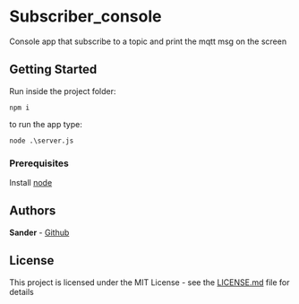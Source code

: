 # Subscriber_console

Console app that subscribe to a topic and print the mqtt msg on the screen

## Getting Started

Run inside the project folder:
```
npm i
```

to run the app type:
```
node .\server.js
```

### Prerequisites

Install [node](https://nodejs.org/it/download/) 

## Authors

**Sander** - [Github](https://github.com/Sander972)

## License

This project is licensed under the MIT License - see the [LICENSE.md](LICENSE.md) file for details

